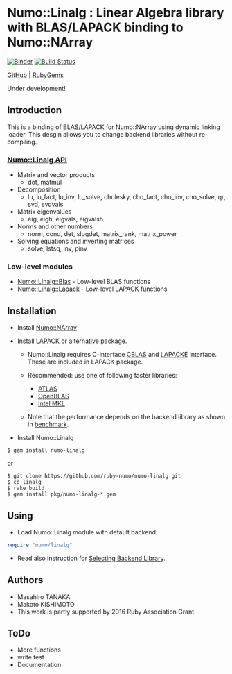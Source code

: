 # Numo::Linalg : Linear Algebra library with BLAS/LAPACK binding to Numo::NArray

[![Binder](http://mybinder.org/badge.svg)](http://mybinder.org/repo/ruby-numo/numo-linalg)
[![Build Status](https://travis-ci.org/ruby-numo/numo-linalg.svg?branch=master)](https://travis-ci.org/ruby-numo/numo-linalg)

[GitHub](https://github.com/ruby-numo/numo-linalg) |
[RubyGems](https://rubygems.org/gems/numo-linalg)

Under development!

## Introduction

This is a binding of BLAS/LAPACK for Numo::NArray using dynamic linking loader.
This desgin allows you to change backend libraries without re-compiling.

### [Numo::Linalg API](http://ruby-numo.github.io/linalg/yard/Numo/Linalg.html)

* Matrix and vector products
    * dot, matmul
* Decomposition
    * lu, lu\_fact, lu\_inv, lu\_solve, cholesky, cho\_fact, cho\_inv, cho\_solve,
      qr, svd, svdvals
* Matrix eigenvalues
    * eig, eigh, eigvals, eigvalsh
* Norms and other numbers
    * norm, cond, det, slogdet, matrix\_rank, matrix\_power
* Solving equations and inverting matrices
    * solve, lstsq, inv, pinv

### Low-level modules

* [Numo::Linalg::Blas](http://ruby-numo.github.io/linalg/yard/Numo/Linalg/Blas.html) - Low-level BLAS functions
* [Numo::Linalg::Lapack](http://ruby-numo.github.io/linalg/yard/Numo/Linalg/Lapack.html) - Low-level LAPACK functions

## Installation

* Install [Numo::NArray](https://github.com/ruby-numo/narray)

* Install [LAPACK](http://www.netlib.org/lapack/) or alternative package.

    * Numo::Linalg requires C-interface
      [CBLAS](http://www.netlib.org/blas/#_cblas) and
      [LAPACKE](http://www.netlib.org/lapack/lapacke.html) interface.
      These are included in LAPACK package.

    * Recommended: use one of following faster libraries:
        * [ATLAS](https://sourceforge.net/projects/math-atlas/)
        * [OpenBLAS](http://www.openblas.net/)
        * [Intel MKL](https://software.intel.com/intel-mkl)

    * Note that the performance depends on the backend library as shown in
      [benchmark](https://github.com/ruby-numo/numo-linalg/tree/master/bench).

* Install Numo::Linalg

```shell
$ gem install numo-linalg
```

or

```shell
$ git clone https://github.com/ruby-numo/numo-linalg.git
$ cd linalg
$ rake build
$ gem install pkg/numo-linalg-*.gem
```

## Using

* Load Numo::Linalg module with default backend:

```ruby
require "numo/linalg"
```

* Read also instruction for [Selecting Backend Library](https://github.com/ruby-numo/numo-linalg/tree/master/doc/select-backend.md).

## Authors

* Masahiro TANAKA
* Makoto KISHIMOTO
* This work is partly supported by 2016 Ruby Association Grant.

## ToDo

* More functions
* write test
* Documentation
